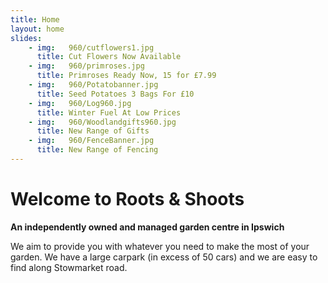 ```yaml
---
title: Home
layout: home
slides:
    - img:   960/cutflowers1.jpg
      title: Cut Flowers Now Available
    - img:   960/primroses.jpg
      title: Primroses Ready Now, 15 for £7.99
    - img:   960/Potatobanner.jpg
      title: Seed Potatoes 3 Bags For £10
    - img:   960/Log960.jpg
      title: Winter Fuel At Low Prices
    - img:   960/Woodlandgifts960.jpg
      title: New Range of Gifts
    - img:   960/FenceBanner.jpg
      title: New Range of Fencing
---
```


# Welcome to Roots &amp; Shoots

__An independently owned and managed garden centre in Ipswich__

We aim to provide you with whatever you need to make the most of your garden. We have a large carpark (in excess of 50 cars) and we are easy to find along Stowmarket road.
